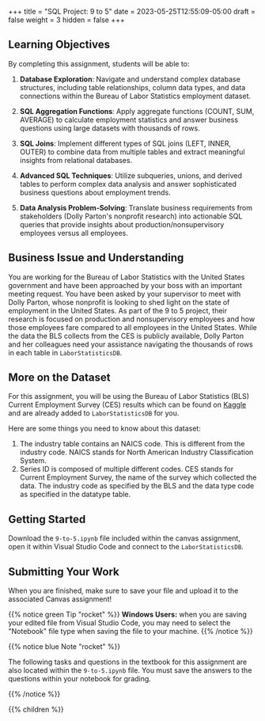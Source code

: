 +++
title = "SQL Project: 9 to 5"
date = 2023-05-25T12:55:09-05:00
draft = false
weight = 3
hidden = false
+++

## Learning Objectives

By completing this assignment, students will be able to:

1. **Database Exploration**: Navigate and understand complex database structures, including table relationships, column data types, and data connections within the Bureau of Labor Statistics employment dataset.

2. **SQL Aggregation Functions**: Apply aggregate functions (COUNT, SUM, AVERAGE) to calculate employment statistics and answer business questions using large datasets with thousands of rows.

3. **SQL Joins**: Implement different types of SQL joins (LEFT, INNER, OUTER) to combine data from multiple tables and extract meaningful insights from relational databases.

4. **Advanced SQL Techniques**: Utilize subqueries, unions, and derived tables to perform complex data analysis and answer sophisticated business questions about employment trends.

5. **Data Analysis Problem-Solving**: Translate business requirements from stakeholders (Dolly Parton's nonprofit research) into actionable SQL queries that provide insights about production/nonsupervisory employees versus all employees.

## Business Issue and Understanding

You are working for the Bureau of Labor Statistics with the United States government and have been approached by your boss with an important meeting request. You have been asked by your supervisor to meet with Dolly Parton, whose nonprofit is looking to shed light on the state of employment in the United States. As part of the 9 to 5 project, their research is focused on production and nonsupervisory employees and how those employees fare compared to all employees in the United States. While the data the BLS collects from the CES is publicly available, Dolly Parton and her colleagues need your assistance navigating the thousands of rows in each table in `LaborStatisticsDB`.

## More on the Dataset

For this assignment, you will be using the Bureau of Labor Statistics (BLS) Current Employment Survey (CES) results which can be found on [Kaggle](https://www.kaggle.com/datasets/bls/employment) and are already added to `LaborStatisticsDB` for you.

Here are some things you need to know about this dataset:

1. The industry table contains an NAICS code. This is different from the industry code. NAICS stands for North American Industry Classification System.
1. Series ID is composed of multiple different codes. CES stands for Current Employment Survey, the name of the survey which collected the data. The industry code as specified by the BLS and the data type code as specified in the datatype table.

## Getting Started

Download the `9-to-5.ipynb` file included within the canvas assignment, open it within Visual Studio Code and connect to the `LaborStatisticsDB`.

## Submitting Your Work

When you are finished, make sure to save your file and upload it to the associated Canvas assignment!

{{% notice green Tip "rocket" %}}
**Windows Users:** when you are saving your edited file from Visual Studio Code, you may need to select the "Notebook" file type when saving the file to your machine.
{{% /notice %}}

{{% notice blue Note "rocket" %}}

The following tasks and questions in the textbook for this assignment are also located within the `9-to-5.ipynb` file. You must save the answers to the questions within your notebook for grading.

{{% /notice %}}

{{% children %}}

